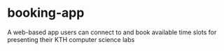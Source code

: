 # booking-app
A web-based app users can connect to and book available time slots for presenting their KTH computer science labs
